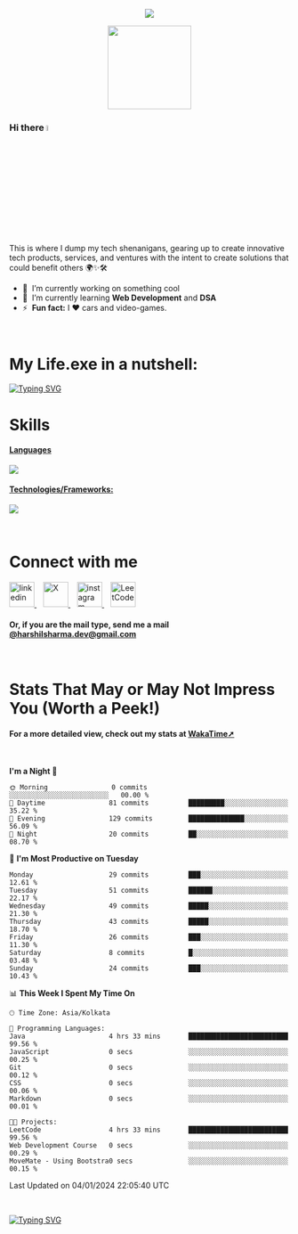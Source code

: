 <p align="center">
  <img src="https://capsule-render.vercel.app/api?type=waving&color=0:000000,100:ec1515&height=300&section=header&text=capsule%20render&fontSize=90" />
</p>



<p align="center">
  <a href="#">
    <img height="150" src="https://media.giphy.com/media/6U47YlEnJQNeb05Csh/giphy.gif"/>
  </a>
</p>

### Hi there <a href="#"><img src="https://media.giphy.com/media/hvRJCLFzcasrR4ia7z/giphy.gif" width="5%"></a>

This is where I dump my tech shenanigans, gearing up to create innovative tech products, services, and ventures with the intent to create solutions that could benefit others 🌍✨🛠️

- 🔭 &nbsp;I’m currently working on something cool
- 🌱 &nbsp;I’m currently learning <strong>Web Development</strong> and <strong>DSA</strong>
- ⚡ &nbsp;<b>Fun fact:</b> I :heart: cars and video-games.

<br>

# My Life.exe in a nutshell:

[![Typing SVG](https://readme-typing-svg.demolab.com?font=Poppins&size=65&duration=1800&pause=1200&color=F7F7F7&background=0D1117&center=true&vCenter=true&random=false&width=2420&height=300&lines=Hey+there%2C+I'm+Harshil;welcome+to+my+life.exe;Get+ready!+The+next+10+points+offer+a+peek+into+my+world;1%2F10%3A+I'm+Currently+pursuing+B.Tech+in+Computer+Science;2%2F10%3A+Coding+by+day%2C+gaming+by+code's+moonlight;3%2F10%3A+Mastering+skills+for+a+Koenigsegg-fueled+tomorrow;4%2F10%3A+I+excel+in+organized+everything%E2%80%94code%2C+spaces%2C+and+life;5%2F10%3A+Coffee%E2%80%94the+real+code+compiler+behind+my+smarts;6%2F10%3A+Learning+AI+to+make+tech+smarter+and+less+Terminator-y;7%2F10%3A+Obsessed+with+LeetCode%E2%80%94tackling+programming+puzzles+daily;8%2F10%3A+Java+holds+the+throne+in+my+coding+kingdom%E2%80%94top+dog;9%2F10%3A+Striving+to+craft+tech+solutions+that+better+the+world;10%2F10%3A+Working+to+leave+a+positive+impact%2C+doing+good+deeds+before+I+go!;thanks+for+diving+into+my+coding+tale%E2%80%94appreciate+it!;(%E3%80%83%EF%BF%A3%EF%B8%B6%EF%BF%A3)%E4%BA%BA(%EF%BF%A3%EF%B8%B6%EF%BF%A3%E3%80%83))](#)



# Skills
<p align="center">
  <a href="https://skillicons.dev">
   <h4>Languages</h4>
    <img src="https://skillicons.dev/icons?i=java,python,c,javascript,kotlin" />
    <h4>Technologies/Frameworks:</h4>
    <img src="https://skillicons.dev/icons?i=html,css,bootstrap,mysql,git,github,vscode,idea,androidstudio" />
  </a>
</p>

<br>

# Connect with me

<a href="https://www.linkedin.com/in/harshilshrma/">
  <img src="https://cdn.simpleicons.org/linkedin/_/_" alt="linkedin" width="45" height="45">
</a>
&nbsp;&nbsp;
<a href="https://twitter.com/harshilshrma">
  <img src="https://cdn.simpleicons.org/x/_/ffffff" alt="X" width="45" height="45">
</a>
&nbsp;&nbsp;
<a href="https://www.instagram.com/harshilshrma/">
  <img src="https://cdn.simpleicons.org/instagram/_/_" alt="instagram" width="45" height="45">
</a>
&nbsp;&nbsp;
<a href="https://leetcode.com/harshilsharma2020/">
  <img src="https://cdn.simpleicons.org/leetcode/_/_" alt="LeetCode" width="45" height="45">
</a>

<h4>Or, if you are the mail type, send me a mail <a href="mailto:harshilsharma.dev@gmail.com">@harshilsharma.dev@gmail.com</a></h4>

<br>

# Stats That May or May Not Impress You (Worth a Peek!)
<h4>For a more detailed view, check out my stats at <a href="https://wakatime.com/@harshilshrma">WakaTime➚</a></h4>

<br>

<!--START_SECTION:waka-->
**I'm a Night 🦉** 

```text
🌞 Morning                0 commits           ░░░░░░░░░░░░░░░░░░░░░░░░░   00.00 % 
🌆 Daytime                81 commits          █████████░░░░░░░░░░░░░░░░   35.22 % 
🌃 Evening                129 commits         ██████████████░░░░░░░░░░░   56.09 % 
🌙 Night                  20 commits          ██░░░░░░░░░░░░░░░░░░░░░░░   08.70 % 
```
📅 **I'm Most Productive on Tuesday** 

```text
Monday                   29 commits          ███░░░░░░░░░░░░░░░░░░░░░░   12.61 % 
Tuesday                  51 commits          ██████░░░░░░░░░░░░░░░░░░░   22.17 % 
Wednesday                49 commits          █████░░░░░░░░░░░░░░░░░░░░   21.30 % 
Thursday                 43 commits          █████░░░░░░░░░░░░░░░░░░░░   18.70 % 
Friday                   26 commits          ███░░░░░░░░░░░░░░░░░░░░░░   11.30 % 
Saturday                 8 commits           █░░░░░░░░░░░░░░░░░░░░░░░░   03.48 % 
Sunday                   24 commits          ███░░░░░░░░░░░░░░░░░░░░░░   10.43 % 
```


📊 **This Week I Spent My Time On** 

```text
🕑︎ Time Zone: Asia/Kolkata

💬 Programming Languages: 
Java                     4 hrs 33 mins       █████████████████████████   99.56 % 
JavaScript               0 secs              ░░░░░░░░░░░░░░░░░░░░░░░░░   00.25 % 
Git                      0 secs              ░░░░░░░░░░░░░░░░░░░░░░░░░   00.12 % 
CSS                      0 secs              ░░░░░░░░░░░░░░░░░░░░░░░░░   00.06 % 
Markdown                 0 secs              ░░░░░░░░░░░░░░░░░░░░░░░░░   00.01 % 

🐱‍💻 Projects: 
LeetCode                 4 hrs 33 mins       █████████████████████████   99.56 % 
Web Development Course   0 secs              ░░░░░░░░░░░░░░░░░░░░░░░░░   00.29 % 
MoveMate - Using Bootstra0 secs              ░░░░░░░░░░░░░░░░░░░░░░░░░   00.15 % 
```


 Last Updated on 04/01/2024 22:05:40 UTC
<!--END_SECTION:waka-->

<br>

[![Typing SVG](https://readme-typing-svg.demolab.com?font=Gloria+Hallelujah&size=65&duration=2000&pause=1200&color=F7F7F7&background=0D1117&center=true&vCenter=true&random=false&width=2580&height=100&lines=thanks+for+making+it+to+the+end!+Now+go+grab+a+coffee%2C+you've+earned+it!+%F0%9F%98%84%E2%98%95%EF%B8%8F)](#)



